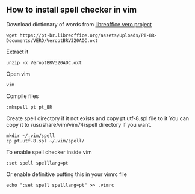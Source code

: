 ## How to install spell checker in vim

Download dictionary of words from [libreoffice vero project](https://pt-br.libreoffice.org/projetos/vero/#baixarvero) 

    wget https://pt-br.libreoffice.org/assets/Uploads/PT-BR-Documents/VERO/VeroptBRV320AOC.oxt

Extract it

    unzip -x VeroptBRV320AOC.oxt

Open vim

    vim

Compile files

    :mkspell pt pt_BR

Create spell directory if it not exists and copy pt.utf-8.spl file to it
You can copy it to /usr/share/vim/vim74/spell directory if you want.

    mkdir ~/.vim/spell
    cp pt.utf-8.spl ~/.vim/spell/

To enable spell checker inside vim 

    :set spell spelllang=pt

Or enable definitive putting this in your vimrc file

    echo ":set spell spelllang=pt" >> .vimrc




